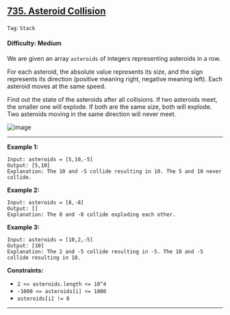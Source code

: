 ## [735. Asteroid Collision](https://leetcode.com/problems/asteroid-collision/)

```Tag```: ```Stack```

#### Difficulty: Medium

We are given an array ```asteroids``` of integers representing asteroids in a row.

For each asteroid, the absolute value represents its size, and the sign represents its direction (positive meaning right, negative meaning left). Each asteroid moves at the same speed.

Find out the state of the asteroids after all collisions. If two asteroids meet, the smaller one will explode. If both are the same size, both will explode. Two asteroids moving in the same direction will never meet.

![image](https://user-images.githubusercontent.com/35042430/226216224-e4df5132-bef4-48fa-9673-39c2125e502f.png)

---

__Example 1:__
```
Input: asteroids = [5,10,-5]
Output: [5,10]
Explanation: The 10 and -5 collide resulting in 10. The 5 and 10 never collide.
```

__Example 2:__
```
Input: asteroids = [8,-8]
Output: []
Explanation: The 8 and -8 collide exploding each other.
```

__Example 3:__
```
Input: asteroids = [10,2,-5]
Output: [10]
Explanation: The 2 and -5 collide resulting in -5. The 10 and -5 collide resulting in 10.
```

__Constraints:__

- ```2 <= asteroids.length <= 10^4```
- ```-1000 <= asteroids[i] <= 1000```
- ```asteroids[i] != 0```

---
